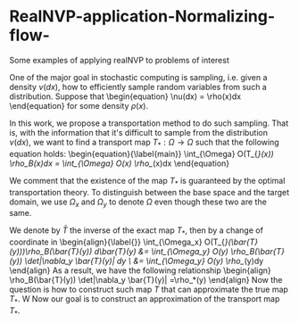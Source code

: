 # RealNVP-application-Normalizing-flow-
Some examples of applying realNVP to problems of interest

One of the major goal in stochastic computing is sampling, i.e. given a density $\nu(dx)$, how to efficiently sample random variables from such a distribution. Suppose that 
\begin{equation}
	\nu(dx) = \rho(x)dx 
\end{equation}
for some density $\rho(x)$. 

In this work, we propose a transportation method to do such sampling. That is, with the information that it's difficult to sample from the distribution $\nu(dx)$, we want to find a transport map $T_*:\Omega \rightarrow \Omega$ such that the following equation holds:
\begin{equation}{\label{main}}
	\int_{\Omega} O(T_{*}(x)) \rho_B(x)dx = \int_{\Omega} O(x) \rho_*(x)dx
\end{equation}

We comment that the existence of the map $T_*$ is guaranteed by the optimal transportation theory.  To distinguish between the base space and the target domain, we use $\Omega_x$ and $\Omega_y$ to denote $\Omega$ even though these two are the same. 

We denote by $\bar{T}$ the inverse of the exact map $T_*$, then by a change of coordinate in 
\begin{align}{\label{}}
	\int_{\Omega_x} O(T_{*}(\bar{T}(y)))\rho_B(\bar{T}(y)) d\bar{T}(y) &= \int_{\Omega_y} O(y) \rho_B(\bar{T}(y)) \det|\nabla_y \bar{T}(y)| dy \\
	&= \int_{\Omega_y} O(y) \rho_*(y)dy 
\end{align}
As a result, we have the following relationship
\begin{align}
	\rho_B(\bar{T}(y)) \det|\nabla_y \bar{T}(y)| =\rho_*(y)
\end{align}
Now the question is how to construct such map $T$ that can approximate the true map $T_*$. W Now our goal is to construct an approximation of the transport map $T_*$. 

